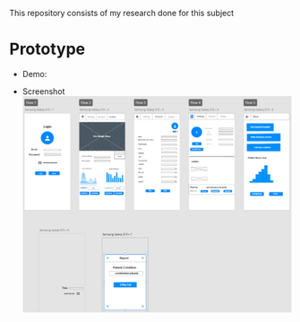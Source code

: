 This repository consists of my research done for this subject

# Prototype

* Demo: 

* Screenshot
  <br/>
  ![alt text](https://github.com/360Appz/Research-Papers/blob/main/UI%20%26%20UX/Prototype%20Image/UI.PNG)
